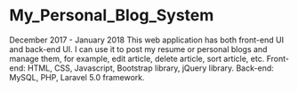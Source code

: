 # My_Personal_Blog_System
December 2017 - January 2018
This web application has both front-end UI and back-end UI.
I can use it to post my resume or personal blogs and manage them, for example, edit article, delete article, sort article, etc.
Front-end: HTML, CSS, Javascript, Bootstrap library, jQuery library.
Back-end: MySQL, PHP, Laravel 5.0 framework.
